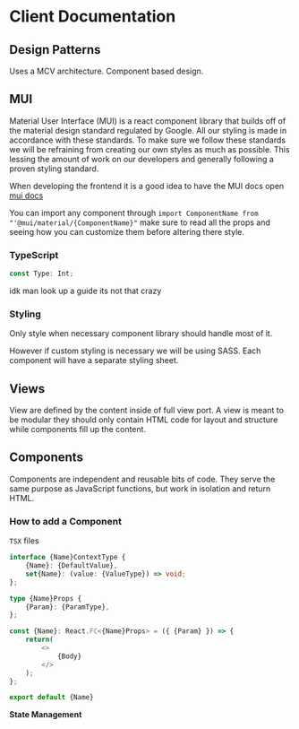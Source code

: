 # Client Documentation

## Design Patterns

Uses a MCV architecture.
Component based design. 
## MUI

Material User Interface (MUI) is a react component library that builds off of the material design standard regulated by Google. All our styling is made in accordance with these standards. To make sure we follow these standards we will be refraining from creating our own styles as much as possible. This lessing the amount of work on our developers and generally following a proven styling standard.

When developing the frontend it is a good idea to have the MUI docs open [mui docs](https://mui.com/material-ui/getting-started/overview/)

You can import any component through `import ComponentName from "'@mui/material/{ComponentName}"` make sure to read all the props and seeing how you can customize them before altering there style.

### TypeScript

```ts
const Type: Int;
```
idk man look up a guide its not that crazy

### Styling

Only style when necessary component library should handle most of it.

However if custom styling is necessary we will be using SASS. Each component will have a separate styling sheet.
## Views

View are defined by the content inside of full view port. A view is meant to be modular they should only contain HTML code for layout and structure while components fill up the content. 

## Components 

Components are independent and reusable bits of code. They serve the same purpose as JavaScript functions, but work in isolation and return HTML.

### How to add a Component

`TSX` files

```ts
interface {Name}ContextType {
    {Name}: {DefaultValue},
    set{Name}: (value: {ValueType}) => void;
};
```

```ts
type {Name}Props {
    {Param}: {ParamType},
};
```

```ts
const {Name}: React.FC<{Name}Props> = ({ {Param} }) => {
    return(
        <>
            {Body}
        </>
    );
};

export default {Name}
```

**State Management**
